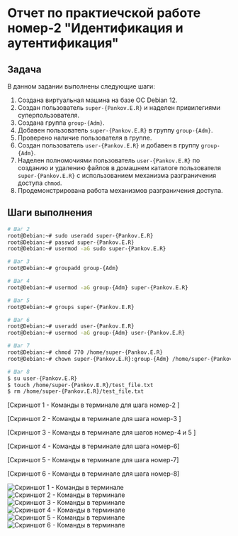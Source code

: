 # Отчет по практиечской работе номер-2 "Идентификация и аутентификация"

## Задача

В данном задании выполнены следующие шаги:

1. Создана виртуальная машина на базе ОС Debian 12.
2. Создан пользователь `super-{Pankov.E.R}` и наделен привилегиями суперпользователя.
3. Создана группа `group-{Adm}`.
4. Добавен пользователь `super-{Pankov.E.R}` в группу `group-{Adm}`.
5. Проверено наличие пользователя в группе.
6. Создан пользователь `user-{Pankov.E.R}` и добавен в группу `group-{Adm}`.
7. Наделен полномочиями пользователь `user-{Pankov.E.R}` по созданию и удалению файлов в домашнем каталоге пользователя `super-{Pankov.E.R}` с использованием механизма разграничения доступа `chmod`.
8. Продемонстрирована работа механизмов разграничения доступа.

## Шаги выполнения

```bash
# Шаг 2
root@Debian:~# sudo useradd super-{Pankov.E.R}
root@Debian:~# passwd super-{Pankov.E.R}
root@Debian:~# usermod -aG sudo super-{Pankov.E.R}

# Шаг 3
root@Debian:~# groupadd group-{Adm}

# Шаг 4
root@Debian:~# usermod -aG group-{Adm} super-{Pankov.E.R}

# Шаг 5
root@Debian:~# groups super-{Pankov.E.R}

# Шаг 6
root@Debian:~# useradd user-{Pankov.E.R}
root@Debian:~# usermod -aG group-{Adm} user-{Pankov.E.R}

# Шаг 7
root@Debian:~# chmod 770 /home/super-{Pankov.E.R}
root@Debian:~# chown super-{Pankov.E.R}:group-{Adm} /home/super-{Pankov.E.R}

# Шаг 8
$ su user-{Pankov.E.R}
$ touch /home/super-{Pankov.E.R}/test_file.txt
$ rm /home/super-{Pankov.E.R}/test_file.txt

```


[Скриншот 1 - Команды в терминале для шага номер-2 ]

[Скриншот 2 - Команды в терминале для шага номер-3 ]

[Скриншот 3 - Команды в терминале для шагов номер-4 и 5 ]

[Скриншот 4 - Команды в терминале для шага номер-6]

[Скриншот 5 - Команды в терминале для шага номер-7]

[Скриншот 6 - Команды в терминале для шага номер-8]

![Скриншот 1 - Команды в терминале ](https://i.imgur.com/qo81Qcv.png)
![Скриншот 2 - Команды в терминале ](https://i.imgur.com/JSaxrxt.png)
![Скриншот 3 - Команды в терминале ](https://i.imgur.com/McHHhLA.png)
![Скриншот 4 - Команды в терминале ](https://i.imgur.com/JSqseCt.png)
![Скриншот 5 - Команды в терминале ](https://i.imgur.com/4IfxE0c.png)
![Скриншот 6 - Команды в терминале ](https://i.imgur.com/eawYfDR.png)






